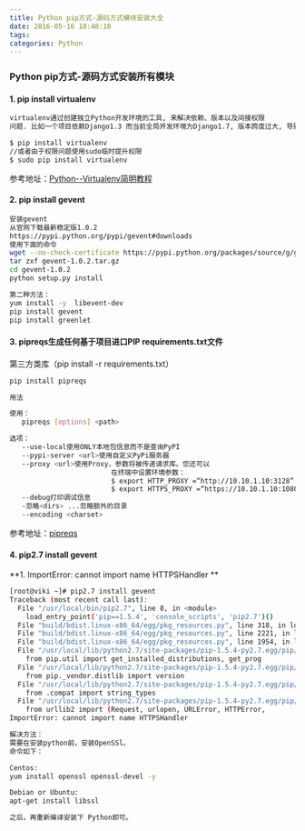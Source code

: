 ```yaml
---
title: Python pip方式-源码方式模块安装大全
date: 2016-05-16 18:48:10
tags:
categories: Python
---
```



###  Python pip方式-源码方式安装所有模块


#### 1. pip install virtualenv

```bash
virtualenv通过创建独立Python开发环境的工具, 来解决依赖、版本以及间接权限
问题. 比如一个项目依赖Django1.3 而当前全局开发环境为Django1.7, 版本跨度过大, 导致不兼容使项目无法正在运行, 使用virtualenv可以解决这些问题.

$ pip install virtualenv
//或者由于权限问题使用sudo临时提升权限
$ sudo pip install virtualenv
```

参考地址：[Python--Virtualenv简明教程](http://www.jianshu.com/p/08c657bd34f1)

#### 2. pip install gevent

```bash
安装gevent
从官网下载最新稳定版1.0.2
https://pypi.python.org/pypi/gevent#downloads
使用下面的命令
wget --no-check-certificate https://pypi.python.org/packages/source/g/gevent/gevent-1.0.2.tar.gz#md5=117f135d57ca7416203fba3720bf71c1
tar zxf gevent-1.0.2.tar.gz
cd gevent-1.0.2
python setup.py install

第二种方法：
yum install -y  libevent-dev
pip install gevent
pip install greenlet
```
#### 3. pipreqs生成任何基于项目进口PIP requirements.txt文件

 第三方类库（pip install -r requirements.txt）
 
 ```bash
 pip install pipreqs
 ```
 
 ```bash
 用法

使用：
    pipreqs [options] <path> 

选项：
    --use-local使用ONLY本地包信息而不是查询PyPI 
    --pypi-server <url>使用自定义PyPi服务器
    --proxy <url>使用Proxy，参数将被传递请求库。您还可以
                          在终端中设置环境参数：
                          $ export HTTP_PROXY =“http://10.10.1.10:3128” 
                          $ export HTTPS_PROXY =“https://10.10.1.10:1080” 
    --debug打印调试信息
    -忽略<dirs> ...忽略额外的目录
    --encoding <charset>
 ```
 
 参考地址：[pipreqs ](https://github.com/bndr/pipreqs)
 
#### 4. pip2.7 install gevent 

**1. ImportError: cannot import name HTTPSHandler  **

```bash
[root@viki ~]# pip2.7 install gevent
Traceback (most recent call last):
  File "/usr/local/bin/pip2.7", line 8, in <module>
    load_entry_point('pip==1.5.4', 'console_scripts', 'pip2.7')()
  File "build/bdist.linux-x86_64/egg/pkg_resources.py", line 318, in load_entry_point
  File "build/bdist.linux-x86_64/egg/pkg_resources.py", line 2221, in load_entry_point
  File "build/bdist.linux-x86_64/egg/pkg_resources.py", line 1954, in load
  File "/usr/local/lib/python2.7/site-packages/pip-1.5.4-py2.7.egg/pip/__init__.py", line 10, in <module>
    from pip.util import get_installed_distributions, get_prog
  File "/usr/local/lib/python2.7/site-packages/pip-1.5.4-py2.7.egg/pip/util.py", line 18, in <module>
    from pip._vendor.distlib import version
  File "/usr/local/lib/python2.7/site-packages/pip-1.5.4-py2.7.egg/pip/_vendor/distlib/version.py", line 14, in <module>
    from .compat import string_types
  File "/usr/local/lib/python2.7/site-packages/pip-1.5.4-py2.7.egg/pip/_vendor/distlib/compat.py", line 31, in <module>
    from urllib2 import (Request, urlopen, URLError, HTTPError,
ImportError: cannot import name HTTPSHandler 

解决方法：
需要在安装python前，安装OpenSSl。
命令如下：

Centos:
yum install openssl openssl-devel -y

Debian or Ubuntu:
apt-get install libssl

之后，再重新编译安装下 Python即可。
```


